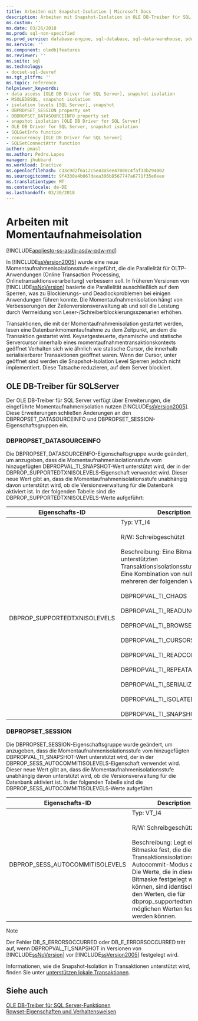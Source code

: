 ```yaml
---
title: Arbeiten mit Snapshot-Isolation | Microsoft Docs
description: Arbeiten mit Snapshot-Isolation in OLE DB-Treiber für SQL Server
ms.custom: ''
ms.date: 03/26/2018
ms.prod: sql-non-specified
ms.prod_service: database-engine, sql-database, sql-data-warehouse, pdw
ms.service: ''
ms.component: oledb|features
ms.reviewer: ''
ms.suite: sql
ms.technology:
- docset-sql-devref
ms.tgt_pltfrm: ''
ms.topic: reference
helpviewer_keywords:
- data access [OLE DB Driver for SQL Server], snapshot isolation
- MSOLEDBSQL, snapshot isolation
- isolation levels [SQL Server], snapshot
- DBPROPSET_SESSION property set
- DBDROPSET_DATASOURCEINFO property set
- snapshot isolation [OLE DB Driver for SQL Server]
- OLE DB Driver for SQL Server, snapshot isolation
- SQLGetInfo function
- concurrency [OLE DB Driver for SQL Server]
- SQLSetConnectAttr function
author: pmasl
ms.author: Pedro.Lopes
manager: jhubbard
ms.workload: Inactive
ms.openlocfilehash: c33c9d2f6a12c5e43a5ee47000c4faf33b294002
ms.sourcegitcommit: 9f4330a4b067deea396b8567747a6771f35e6eee
ms.translationtype: MT
ms.contentlocale: de-DE
ms.lasthandoff: 03/30/2018
---
```

# <a name="working-with-snapshot-isolation"></a>Arbeiten mit Momentaufnahmeisolation
[!INCLUDE[appliesto-ss-asdb-asdw-pdw-md](../../../includes/appliesto-ss-asdb-asdw-pdw-md.md)]

  In [!INCLUDE[ssVersion2005](../../../includes/ssversion2005-md.md)] wurde eine neue Momentaufnahmenisolationsstufe eingeführt, die die Parallelität für OLTP-Anwendungen (Online Transaction Processing, Onlinetransaktionsverarbeitung) verbessern soll. In früheren Versionen von [!INCLUDE[ssNoVersion](../../../includes/ssnoversion-md.md)] basierte die Parallelität ausschließlich auf dem Sperren, was zu Blockierungs- und Deadlockproblemen bei einigen Anwendungen führen konnte. Die Momentaufnahmenisolation hängt von Verbesserungen der Zeilenversionsverwaltung ab und soll die Leistung durch Vermeidung von Leser-/Schreiberblockierungsszenarien erhöhen.  
  
 Transaktionen, die mit der Momentaufnahmenisolation gestartet werden, lesen eine Datenbankmomentaufnahme zu dem Zeitpunkt, an dem die Transaktion gestartet wird. Keysetgesteuerte, dynamische und statische Servercursor innerhalb eines momentaufnahmentransaktionskontexts geöffnet Verhalten sich wie ähnlich wie statische Cursor, die innerhalb serialisierbarer Transaktionen geöffnet waren. Wenn der Cursor, unter geöffnet sind werden die Snapshot-Isolation Level Sperren jedoch nicht implementiert. Diese Tatsache reduzieren, auf dem Server blockiert.  
  
## <a name="ole-db-driver-for-sql-server"></a>OLE DB-Treiber für SQLServer  
 Der OLE DB-Treiber für SQL Server verfügt über Erweiterungen, die eingeführte Momentaufnahmenisolation nutzen [!INCLUDE[ssVersion2005](../../../includes/ssversion2005-md.md)]. Diese Erweiterungen schließen Änderungen an den DBPROPSET_DATASOURCEINFO und DBPROPSET_SESSION-Eigenschaftsgruppen ein.  
  
### <a name="dbpropsetdatasourceinfo"></a>DBPROPSET_DATASOURCEINFO  
 Die DBPROPSET_DATASOURCEINFO-Eigenschaftsgruppe wurde geändert, um anzugeben, dass die Momentaufnahmenisolationsstufe vom hinzugefügten DBPROPVAL_TI_SNAPSHOT-Wert unterstützt wird, der in der DBPROP_SUPPORTEDTXNISOLEVELS-Eigenschaft verwendet wird. Dieser neue Wert gibt an, dass die Momentaufnahmenisolationsstufe unabhängig davon unterstützt wird, ob die Versionsverwaltung für die Datenbank aktiviert ist. In der folgenden Tabelle sind die DBPROP_SUPPORTEDTXNISOLEVELS-Werte aufgeführt:  
  
|Eigenschafts-ID|Description|  
|-----------------|-----------------|  
|DBPROP_SUPPORTEDTXNISOLEVELS|Typ: VT_I4<br /><br /> R/W: Schreibgeschützt<br /><br /> Beschreibung: Eine Bitmaske, die die unterstützten Transaktionsisolationsstufen angibt. Eine Kombination von null oder mehreren der folgenden Werte:<br /><br /> DBPROPVAL_TI_CHAOS<br /><br /> DBPROPVAL_TI_READUNCOMMITTED<br /><br /> DBPROPVAL_TI_BROWSE<br /><br /> DBPROPVAL_TI_CURSORSTABILITY<br /><br /> DBPROPVAL_TI_READCOMMITTED<br /><br /> DBPROPVAL_TI_REPEATABLEREAD<br /><br /> DBPROPVAL_TI_SERIALIZABLE<br /><br /> DBPROPVAL_TI_ISOLATED<br /><br /> DBPROPVAL_TI_SNAPSHOT|  
  
### <a name="dbpropsetsession"></a>DBPROPSET_SESSION  
 Die DBPROPSET_SESSION-Eigenschaftsgruppe wurde geändert, um anzugeben, dass die Momentaufnahmenisolationsstufe vom hinzugefügten DBPROPVAL_TI_SNAPSHOT-Wert unterstützt wird, der in der DBPROP_SESS_AUTOCOMMITISOLEVELS-Eigenschaft verwendet wird. Dieser neue Wert gibt an, dass die Momentaufnahmenisolationsstufe unabhängig davon unterstützt wird, ob die Versionsverwaltung für die Datenbank aktiviert ist. In der folgenden Tabelle sind die DBPROP_SESS_AUTOCOMMITISOLEVELS-Werte aufgeführt:
  
|Eigenschafts-ID|Description|  
|-----------------|-----------------|  
|DBPROP_SESS_AUTOCOMMITISOLEVELS|Typ: VT_I4<br /><br /> R/W: Schreibgeschützt<br /><br /> Beschreibung: Legt eine Bitmaske fest, die die Transaktionsisolationsstufe im Autocommit-Modus angibt. Die Werte, die in dieser Bitmaske festgelegt werden können, sind identisch mit den Werten, die für dbprop_supportedtxnisolevels möglichen Werten festgelegt werden können.|  
  
> [!NOTE]  
>  Der Fehler DB_S_ERRORSOCCURRED oder DB_E_ERRORSOCCURRED tritt auf, wenn DBPROPVAL_TI_SNAPSHOT in Versionen von [!INCLUDE[ssNoVersion](../../../includes/ssnoversion-md.md)] vor [!INCLUDE[ssVersion2005](../../../includes/ssversion2005-md.md)] festgelegt wird.  
  
 Informationen, wie die Snapshot-Isolation in Transaktionen unterstützt wird, finden Sie unter [unterstützen lokale Transaktionen](../../oledb/ole-db-transactions/supporting-local-transactions.md).  

  
## <a name="see-also"></a>Siehe auch  
 [OLE DB-Treiber für SQL Server-Funktionen](../../oledb/features/oledb-driver-for-sql-server-features.md)    
 [Rowset-Eigenschaften und Verhaltensweisen](../../oledb/ole-db-rowsets/rowset-properties-and-behaviors.md)  
  
  
